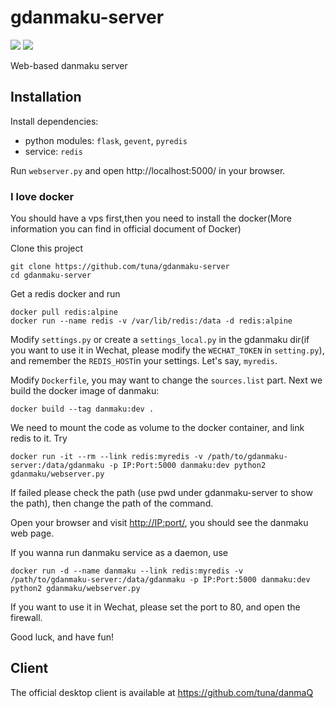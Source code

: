 gdanmaku-server
===============
![](https://img.shields.io/badge/license-GPLv3-blue.svg)
![](https://img.shields.io/badge/python-2.7-yellowgreen.svg)

Web-based danmaku server

## Installation

Install dependencies:

- python modules: `flask`, `gevent`, `pyredis`
- service: `redis`

Run `webserver.py` and open http://localhost:5000/ in your browser.



### I love docker

You should have a vps first,then you need to install the docker(More information you can find in official document of Docker)


Clone this project
```
git clone https://github.com/tuna/gdanmaku-server
cd gdanmaku-server
```

Get a redis docker and run

```
docker pull redis:alpine
docker run --name redis -v /var/lib/redis:/data -d redis:alpine
```

Modify `settings.py` or create a `settings_local.py` in the gdanmaku dir(if you want to use it in Wechat, please modify the `WECHAT_TOKEN` in `setting.py`), and remember the `REDIS_HOST`in your settings. Let's say, `myredis`.

Modify `Dockerfile`, you may want to change the `sources.list` part. Next we build the docker image of danmaku:

```
docker build --tag danmaku:dev .
```

We need to mount the code as volume to the docker container, and link redis to it. Try

```
docker run -it --rm --link redis:myredis -v /path/to/gdanmaku-server:/data/gdanmaku -p IP:Port:5000 danmaku:dev python2 gdanmaku/webserver.py
```
If failed please check the path (use pwd under gdanmaku-server to show the path), then change the path of the command.

Open your browser and visit <http://IP:port/>, you should see the danmaku web page.

If you wanna run danmaku service as a daemon, use

```
docker run -d --name danmaku --link redis:myredis -v /path/to/gdanmaku-server:/data/gdanmaku -p IP:Port:5000 danmaku:dev python2 gdanmaku/webserver.py
```
If you want to use it in Wechat, please set the port to 80, and open the firewall.
  
Good luck, and have fun!

## Client
The official desktop client is available at https://github.com/tuna/danmaQ 

